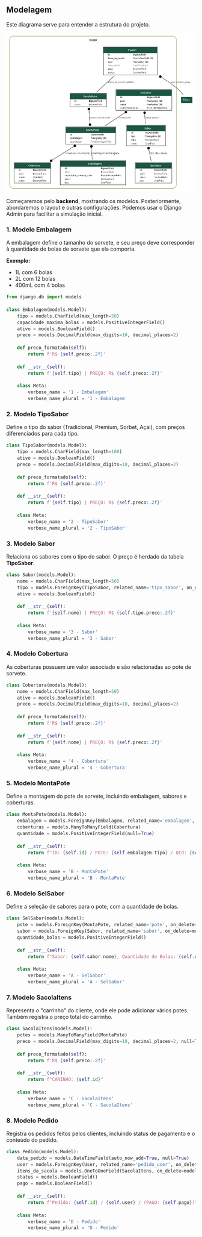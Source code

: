 ## Modelagem

Este diagrama serve para entender a estrutura do projeto.

![Diagrama do Projeto](projeto4-modelo.png)

Começaremos pelo **backend**, mostrando os modelos. Posteriormente, abordaremos o layout e outras configurações. Podemos usar o Django Admin para facilitar a simulação inicial.

### 1. Modelo **Embalagem**

A embalagem define o tamanho do sorvete, e seu preço deve corresponder à quantidade de bolas de sorvete que ela comporta.

**Exemplo:**
- 1L com 6 bolas
- 2L com 12 bolas
- 400mL com 4 bolas

```python
from django.db import models

class Embalagem(models.Model):
    tipo = models.CharField(max_length=50)
    capacidade_maxima_bolas = models.PositiveIntegerField()
    ativo = models.BooleanField()
    preco = models.DecimalField(max_digits=10, decimal_places=2)

    def preco_formatado(self):
        return f'R$ {self.preco:.2f}'

    def __str__(self):
        return f'{self.tipo} | PREÇO: R$ {self.preco:.2f}'

    class Meta:
        verbose_name = '1 - Embalagem'
        verbose_name_plural = '1 - Embalagem'
```

### 2. Modelo **TipoSabor**

Define o tipo do sabor (Tradicional, Premium, Sorbet, Açai), com preços diferenciados para cada tipo.

```python
class TipoSabor(models.Model):
    tipo = models.CharField(max_length=100)
    ativo = models.BooleanField()
    preco = models.DecimalField(max_digits=10, decimal_places=2)

    def preco_formatado(self):
        return f'R$ {self.preco:.2f}'

    def __str__(self):
        return f'{self.tipo} | PREÇO: R$ {self.preco:.2f}'

    class Meta:
        verbose_name = '2 - TipoSabor'
        verbose_name_plural = '2 - TipoSabor'
```

### 3. Modelo **Sabor**

Relaciona os sabores com o tipo de sabor. O preço é herdado da tabela **TipoSabor**.

```python
class Sabor(models.Model):
    nome = models.CharField(max_length=50)
    tipo = models.ForeignKey(TipoSabor, related_name='tipo_sabor', on_delete=models.CASCADE)
    ativo = models.BooleanField()

    def __str__(self):
        return f'{self.nome} | PREÇO: R$ {self.tipo.preco:.2f}'

    class Meta:
        verbose_name = '3 - Sabor'
        verbose_name_plural = '3 - Sabor'
```

### 4. Modelo **Cobertura**

As coberturas possuem um valor associado e são relacionadas ao pote de sorvete.

```python
class Cobertura(models.Model):
    nome = models.CharField(max_length=50)
    ativo = models.BooleanField()
    preco = models.DecimalField(max_digits=10, decimal_places=2)

    def preco_formatado(self):
        return f'R$ {self.preco:.2f}'

    def __str__(self):
        return f'{self.nome} | PREÇO: R$ {self.preco:.2f}'

    class Meta:
        verbose_name = '4 - Cobertura'
        verbose_name_plural = '4 - Cobertura'
```

### 5. Modelo **MontaPote**

Define a montagem do pote de sorvete, incluindo embalagem, sabores e coberturas.

```python
class MontaPote(models.Model):
    embalagem = models.ForeignKey(Embalagem, related_name='embalagem', on_delete=models.CASCADE, null=True)
    coberturas = models.ManyToManyField(Cobertura)
    quantidade = models.PositiveIntegerField(null=True)

    def __str__(self):
        return f"ID: {self.id} / POTE: {self.embalagem.tipo} / Qtd: {self.quantidade}"

    class Meta:
        verbose_name = 'B - MontaPote'
        verbose_name_plural = 'B - MontaPote'
```

### 6. Modelo **SelSabor**

Define a seleção de sabores para o pote, com a quantidade de bolas.

```python
class SelSabor(models.Model):
    pote = models.ForeignKey(MontaPote, related_name='pote', on_delete=models.CASCADE, null=True)
    sabor = models.ForeignKey(Sabor, related_name='sabor', on_delete=models.CASCADE, null=True)
    quantidade_bolas = models.PositiveIntegerField()

    def __str__(self):
        return f"Sabor: {self.sabor.nome}, Quantidade de Bolas: {self.quantidade_bolas}"

    class Meta:
        verbose_name = 'A - SelSabor'
        verbose_name_plural = 'A - SelSabor'
```

### 7. Modelo **SacolaItens**

Representa o "carrinho" do cliente, onde ele pode adicionar vários potes. Também registra o preço total do carrinho.

```python
class SacolaItens(models.Model):
    potes = models.ManyToManyField(MontaPote)
    preco = models.DecimalField(max_digits=10, decimal_places=2, null=True)

    def preco_formatado(self):
        return f'R$ {self.preco:.2f}'

    def __str__(self):
        return f"CARINHO: {self.id}"

    class Meta:
        verbose_name = 'C - SacolaItens'
        verbose_name_plural = 'C - SacolaItens'
```

### 8. Modelo **Pedido**

Registra os pedidos feitos pelos clientes, incluindo status de pagamento e o conteúdo do pedido.

```python
class Pedido(models.Model):
    data_pedido = models.DateTimeField(auto_now_add=True, null=True)
    user = models.ForeignKey(User, related_name='pedido_user', on_delete=models.PROTECT)
    itens_da_sacola = models.OneToOneField(SacolaItens, on_delete=models.CASCADE, null=True)
    status = models.BooleanField()
    pago = models.BooleanField()

    def __str__(self):
        return f"Pedido: {self.id} / {self.user} / (PAGO: {self.pago})"

    class Meta:
        verbose_name = 'D - Pedido'
        verbose_name_plural = 'D - Pedido'
```